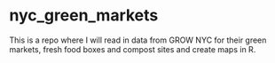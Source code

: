 # nyc_green_markets
This is a repo where I will read in data from GROW NYC for their green markets, fresh food boxes and compost sites and create maps in R.
